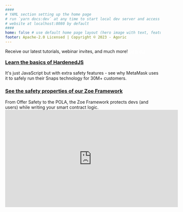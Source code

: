 ```yaml
---
####
# YAML section setting up the home page
# run `yarn docs:dev` at any time to start local dev server and access
# website at localhost:8080 by default
####
home: false # use default home page layout (hero image with text, features section)
footer: Apache-2.0 Licensed | Copyright © 2023 - Agoric
---
```


<div class="home-banner">
  Receive our latest tutorials, webinar invites, and much more! <a href="https://agoric.com/dev-newsletter" style="color: white;"">Join our newsletter</a>
</div>

<div class="home-section">
  <HomeButtonHeader
    title="Agoric documentation"
    text="The Agoric platform makes it possible to write safer smart contracts with your JavaScript skillset."
  />
  <HomeButtonRow
    title1="What's Agoric"
    text1="Learn about Agoric and its Javascript platform"
    link1="/guides/what-is-agoric/"
    title2="Getting Started"
    text2="Set up your environment and start building apps"
    link2="/guides/getting-started/"
    title3="Contract Framework"
    text3="Set up your environment and start building"
    link3="/guides/zoe/"
  />
  <HomeButtonRow
    title1="Token Standards"
    text1="Understand the ins and outs of Agoric's ERTP standard"
    link1="/guides/ertp/"
    title2="Samples"
    text2="Look through our smart contract and dapp examples"
    link2="/guides/zoe/contracts/"
    title3="Integrations"
    text3="Browse through our catalogue of integrations"
    link3="/guides/chainlink-integration.html#overview"
    />
</div>

<div class="home-section">
  <HomeButtonHeader
    title="Blockchain resources"
    text="The tools your need to get the job done."
  />
  <HomeButtonRow
    title1="Block Explorer"
    text1="View transactions across the Agoric chain"
    link1="https://bigdipper.live/agoric"
    title2="Keplr Wallet"
    text2="A native wallet running with HardenedJS under the hood"
    link2="https://www.keplr.app/download"
    title3="Component Library"
    text3="Pre-built smart contracts for DeFi, NFTs, and cross-chain!"
    link3="https://components.agoric.com/"
  />
  <HomeButtonRow
    title1="Cosmos SDK"
    text1="Our battle-tested consensus mechanism"
    link1="https://docs.cosmos.network/"
    title2="IBC"
    text2="The protocol ensuring Agoric is interoperable with 60÷ chains"
    link2="https://ibc.cosmos.network/main"
    title3="Bounties"
    text3="A rotating list of incentivized bounties to grow our platform"
    link3="https://components.agoric.com/bounties/open-bounties"
    />
</div>

<div class="home-section">
  <HomeButtonHeader
      title="Ready to learn more?"
      text="Once you've completed the Getting Started, here are a few next steps."
    />
  <h3 style="margin-top: 0em;">
    <a href="/guides/js-programming/hardened-js.html">Learn the basics of HardenedJS</a>
  </h3>
  It's just JavaScript but with extra safety features - see why MetaMask uses it to safely run their Snaps technology for 30M+ customers.
  <h3>
    <a href="/guides/zoe/">See the safety properties of our Zoe Framework</a>
  </h3>
  From Offer Safety to the POLA, the Zoe Framework protects devs (and users) while writing your smart contract logic.
</div>

<div class="home-section">
  <HomeButtonHeader
      title="Videos"
      text="Check out our primer on writing programmable smart contracts in JavaScript!"
    />
  <iframe width="560" height="315" src="https://www.youtube-nocookie.com/embed/Em32hztid_k?si=9CTt0mB1M7VtFMiR" title="YouTube video player" frameborder="0" allow="accelerometer; autoplay; clipboard-write; encrypted-media; gyroscope; picture-in-picture;" allowfullscreen></iframe>
</div>

<div class="home-section">
  <HomeButtonHeader
      title="Connect with us"
      text=""
    />
  <HomeButtonRow
    title1="Office Hours"
    text1="Workshop ideas with our engineers every Wednesday!"
    link1="https://agoric.com/office-hours"
    title2="Discord"
    text2="Meet our developer community and make friend <3"
    link2="https://agoric.com/discord"
    title3="Twitter"
    text3="Catch up on all things Agoric product, events, and more"
    link3="https://twitter.com/agoric"
  />
</div>
